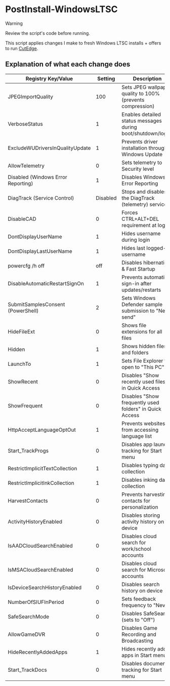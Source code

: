 # PostInstall-WindowsLTSC
> [!WARNING]
> Review the script's code before running.

This script applies changes I make to fresh Windows LTSC installs + offers to run [CutEdge](https://github.com/azhcat/CutEdge).

## Explanation of what each change does
| Registry Key/Value | Setting | Description |
|--------------------|---------|-------------|
| JPEGImportQuality | 100 | Sets JPEG wallpaper quality to 100% (prevents compression) |
| VerboseStatus | 1 | Enables detailed status messages during boot/shutdown/logon |
| ExcludeWUDriversInQualityUpdate | 1 | Prevents driver installation through Windows Update |
| AllowTelemetry | 0 | Sets telemetry to Security level |
| Disabled (Windows Error Reporting) | 1 | Disables Windows Error Reporting |
| DiagTrack (Service Control) | Disabled | Stops and disables the DiagTrack (telemetry) service |
| DisableCAD | 0 | Forces CTRL+ALT+DEL requirement at login |
| DontDisplayUserName | 1 | Hides username during login |
| DontDisplayLastUserName | 1 | Hides last logged-in username |
| powercfg /h off | off | Disables hibernation & Fast Startup |
| DisableAutomaticRestartSignOn | 1 | Prevents automatic sign-in after updates/restarts |
| SubmitSamplesConsent (PowerShell) | 2 | Sets Windows Defender sample submission to "Never send" |
| HideFileExt | 0 | Shows file extensions for all files |
| Hidden | 1 | Shows hidden files and folders |
| LaunchTo | 1 | Sets File Explorer to open to "This PC" |
| ShowRecent | 0 | Disables "Show recently used files" in Quick Access |
| ShowFrequent | 0 | Disables "Show frequently used folders" in Quick Access |
| HttpAcceptLanguageOptOut | 1 | Prevents websites from accessing language list |
| Start_TrackProgs | 0 | Disables app launch tracking for Start menu |
| RestrictImplicitTextCollection | 1 | Disables typing data collection |
| RestrictImplicitInkCollection | 1 | Disables inking data collection |
| HarvestContacts | 0 | Prevents harvesting contacts for personalization |
| ActivityHistoryEnabled | 0 | Disables storing activity history on device |
| IsAADCloudSearchEnabled | 0 | Disables cloud search for work/school accounts |
| IsMSACloudSearchEnabled | 0 | Disables cloud search for Microsoft accounts |
| IsDeviceSearchHistoryEnabled | 0 | Disables search history on device |
| NumberOfSIUFInPeriod | 0 | Sets feedback frequency to "Never" |
| SafeSearchMode | 0 | Disables SafeSearch (sets to "Off") |
| AllowGameDVR | 0 | Disables Game Recording and Broadcasting |
| HideRecentlyAddedApps | 1 | Hides recently added apps in Start menu |
| Start_TrackDocs | 0 | Disables document tracking for Start menu |
